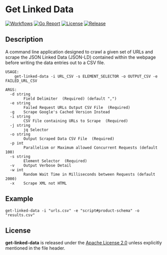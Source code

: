 # Get Linked Data

[![Workflows](https://github.com/wintermi/get-linked-data/workflows/Go%20-%20Build/badge.svg)](https://github.com/wintermi/get-linked-data/actions)
[![Go Report](https://goreportcard.com/badge/github.com/wintermi/get-linked-data)](https://goreportcard.com/report/github.com/wintermi/get-linked-data)
[![License](https://img.shields.io/github/license/wintermi/get-linked-data.svg)](https://github.com/wintermi/get-linked-data/blob/main/LICENSE)
[![Release](https://img.shields.io/github/v/release/wintermi/get-linked-data?include_prereleases)](https://github.com/wintermi/get-linked-data/releases)


## Description

A command line application designed to crawl a given set of URLs and scrape the JSON Linked Data (JSON-LD) contained within the webpage before writing the data entries out to a CSV file.

```
USAGE:
    get-linked-data -i URL_CSV -s ELEMENT_SELECTOR -o OUTPUT_CSV -e FAILED_URL_CSV

ARGS:
  -d string
    	Field Delimiter  (Required) (default ",")
  -e string
    	Failed Request URLs Output CSV File  (Required)
  -g	Scrape Google's Cached Version Instead
  -i string
    	CSV File containing URLs to Scrape  (Required)
  -j string
    	jq Selector
  -o string
    	Output Scraped Data CSV File  (Required)
  -p int
    	Parallelism or Maximum allowed Concurrent Requests (default 100)
  -s string
    	Element Selector  (Required)
  -v	Output Verbose Detail
  -w int
    	Random Wait Time in Milliseconds between Requests (default 2000)
  -x	Scrape XML not HTML
```

## Example

```
get-linked-data -i "urls.csv" -e "script#product-schema" -o "results.csv"
```


## License

**get-linked-data** is released under the [Apache License 2.0](https://github.com/wintermi/get-linked-data/blob/main/LICENSE) unless explicitly mentioned in the file header.
